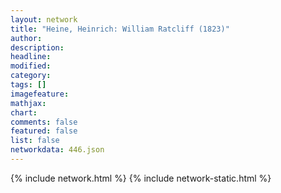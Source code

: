 ```yaml
---
layout: network
title: "Heine, Heinrich: William Ratcliff (1823)"
author:
description:
headline:
modified:
category:
tags: []
imagefeature: 
mathjax: 
chart: 
comments: false
featured: false
list: false
networkdata: 446.json
---
```

{% include network.html %}
{% include network-static.html %}
